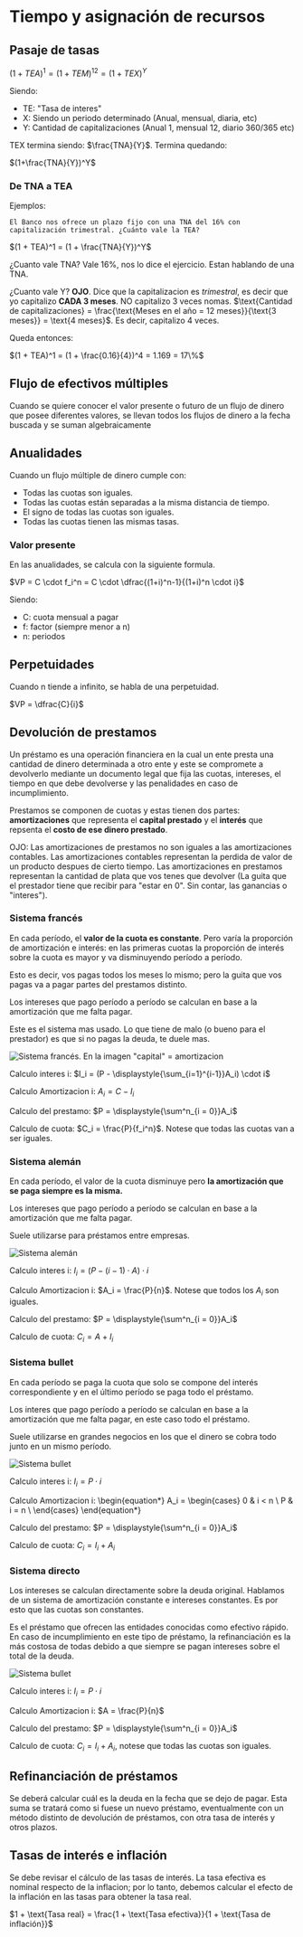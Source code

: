 # Tiempo y asignación de recursos

## Pasaje de tasas

$(1+TEA)^1 = (1+TEM)^{12} = (1+TEX)^Y$

Siendo:

- TE: "Tasa de interes"
- X: Siendo un periodo determinado (Anual, mensual, diaria, etc)
- Y: Cantidad de capitalizaciones (Anual 1, mensual 12, diario 360/365 etc)

TEX termina siendo: $\frac{TNA}{Y}$. Termina quedando:

$(1+\frac{TNA}{Y})^Y$

### De TNA a TEA

Ejemplos:

```
El Banco nos ofrece un plazo fijo con una TNA del 16% con capitalización trimestral. ¿Cuánto vale la TEA?
```

$(1 + TEA)^1 = (1 + \frac{TNA}{Y})^Y$

¿Cuanto vale TNA? Vale 16%, nos lo dice el ejercicio.
Estan hablando de una TNA.

¿Cuanto vale Y? **OJO**. Dice que la capitalizacion es *trimestral*, es decir que yo capitalizo **CADA 3 meses**. NO capitalizo 3 veces nomas. $\text{Cantidad de capitalizaciones} = \frac{\text{Meses en el año = 12 meses}}{\text{3 meses}} = \text{4 meses}$. Es decir, capitalizo 4 veces.

Queda entonces:

$(1 + TEA)^1 = (1 + \frac{0.16}{4})^4 = 1.169 = 17\%$


## Flujo de efectivos múltiples

Cuando se quiere conocer el valor presente o futuro de un flujo de dinero que posee diferentes valores, se llevan todos los flujos de dinero a la fecha buscada y se suman algebraicamente

## Anualidades

Cuando un flujo múltiple de dinero cumple con:

- Todas las cuotas son iguales.
- Todas las cuotas están separadas a la misma distancia de tiempo.
- El signo de todas las cuotas son iguales.
- Todas las cuotas tienen las mismas tasas.

### Valor presente
En las anualidades, se calcula con la siguiente formula.

$VP = C \cdot f_i^n = C \cdot \dfrac{(1+i)^n-1}{(1+i)^n \cdot i}$

Siendo:

- C: cuota mensual a pagar
- f: factor (siempre menor a n)
- n: periodos

## Perpetuidades

Cuando n tiende a infinito, se habla de una perpetuidad.

$VP = \dfrac{C}{i}$

## Devolución de prestamos

Un préstamo es una operación financiera en la cual un ente presta una cantidad de dinero determinada a otro ente y este se compromete a devolverlo mediante un documento legal que fija las cuotas, intereses, el tiempo en que debe devolverse y las penalidades en caso de incumplimiento.

Prestamos se componen de cuotas y estas tienen dos partes: **amortizaciones** que representa el **capital prestado** y el **interés** que repsenta el **costo de ese dinero prestado**.

OJO: Las amortizaciones de prestamos no son iguales a las amortizaciones contables. Las amortizaciones contables representan la perdida de valor de un producto despues de cierto tiempo. Las amortizaciones en prestamos representan la cantidad de plata que vos tenes que devolver (La guita que el prestador tiene que recibir para "estar en 0". Sin contar, las ganancias o "interes").

### Sistema francés

En cada período, el **valor de la cuota es constante**. Pero varía la proporción de amortización e interés: en las primeras cuotas la proporción de interés sobre la cuota es mayor y va disminuyendo período a período. 

Esto es decir, vos pagas todos los meses lo mismo; pero la guita que vos pagas va a pagar partes del prestamos distinto.

Los intereses que pago período a período se calculan en base a la amortización que me falta pagar.

Este es el sistema mas usado. Lo que tiene de malo (o bueno para  el prestador) es que si no pagas la deuda, te duele mas.

![Sistema francés. En la imagen "capital" = amortizacion](imagenes/sistema-frances.png)


Calculo interes i:
$I_i = (P - \displaystyle{\sum_{i=1}^{i-1}}A_i) \cdot i$

Calculo Amortizacion i:
$A_i = C - I_i$

Calculo del prestamo:
$P = \displaystyle{\sum^n_{i = 0}}A_i$

Calculo de cuota:
$C_i = \frac{P}{f_i^n}$. Notese que todas las cuotas van a ser iguales.

### Sistema alemán

En cada período, el valor de la cuota disminuye pero **la amortización que se paga siempre es la misma.**

Los intereses que pago período a período se calculan en base a la amortización que me falta pagar.

Suele utilizarse para préstamos entre empresas.

![Sistema alemán](imagenes/sistema-aleman.png)

Calculo interes i:
$I_i = (P - (i - 1) \cdot A) \cdot i$

Calculo Amortizacion i:
$A_i = \frac{P}{n}$. Notese que todos los $A_i$ son iguales.

Calculo del prestamo:
$P = \displaystyle{\sum^n_{i = 0}}A_i$

Calculo de cuota:
$C_i = A + I_i$


### Sistema bullet

En cada período se paga la cuota que solo se compone del interés correspondiente y en el último período se paga todo el préstamo.

Los interes que pago período a período se calculan en base a la amortización que me falta pagar, en este caso todo el préstamo.

Suele utilizarse en grandes negocios en los que el dinero se cobra todo junto en un mismo período.

![Sistema bullet](imagenes/sistema-bullet.png)

Calculo interes i:
$I_i = P \cdot i$

Calculo Amortizacion i:
\begin{equation*}
 A_i =
  \begin{cases}
  0 & i < n \\
  P & i = n \\
  \end{cases}
\end{equation*}

Calculo del prestamo:
$P = \displaystyle{\sum^n_{i = 0}}A_i$

Calculo de cuota:
$C_i = I_i + A_i$

### Sistema directo

Los intereses se calculan directamente sobre la deuda original. Hablamos de un sistema de amortización constante e intereses constantes. Es por esto que las cuotas son constantes.

Es el préstamo que ofrecen las entidades conocidas como efectivo rápido.
En caso de incumplimiento en este tipo de préstamo, la refinanciación es la más costosa de todas debido a que siempre se pagan intereses sobre el total de la deuda.

![Sistema bullet](imagenes/sistema-directo.png)


Calculo interes i:
$I_i = P \cdot i$

Calculo Amortizacion i:
$A = \frac{P}{n}$

Calculo del prestamo:
$P = \displaystyle{\sum^n_{i = 0}}A_i$

Calculo de cuota:
$C_i = I_i + A_i$, notese que todas las cuotas son iguales.

## Refinanciación de préstamos

Se deberá calcular cuál es la deuda en la fecha que se dejo de pagar. Esta suma se tratará como si fuese un nuevo préstamo, eventualmente con un método distinto de devolución de préstamos, con otra tasa de interés y otros plazos.

## Tasas de interés e inflación

Se debe revisar el cálculo de las tasas de interés. La tasa efectiva es nominal respecto de la inflacion; por lo tanto, debemos calcular el efecto de la inflación en las tasas para obtener la tasa real.

$1 + \text{Tasa real} = \frac{1 + \text{Tasa efectiva}}{1 + \text{Tasa de inflación}}$ 



